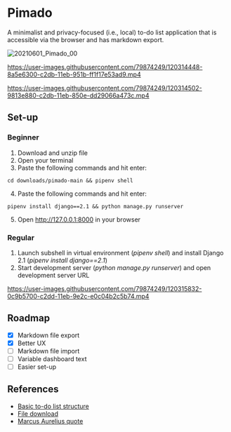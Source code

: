 # Pimado

A minimalist and privacy-focused (i.e., local) to-do list application that is accessible via the browser and has markdown export.

![20210601_Pimado_00](https://user-images.githubusercontent.com/79874249/120317037-6ea88c00-c2de-11eb-9a03-4f6173dd02b8.jpg)

https://user-images.githubusercontent.com/79874249/120314448-8a5e6300-c2db-11eb-951b-ff1f17e53ad9.mp4

https://user-images.githubusercontent.com/79874249/120314502-9813e880-c2db-11eb-850e-dd29066a473c.mp4

## Set-up

### Beginner

1. Download and unzip file  
2. Open your terminal
4. Paste the following commands and hit enter:
```
cd downloads/pimado-main && pipenv shell
```
4. Paste the following commands and hit enter:
```
pipenv install django==2.1 && python manage.py runserver
```
5. Open http://127.0.0.1:8000 in your browser

### Regular

1. Launch subshell in virtual environment (*pipenv shell*) and install Django 2.1 (*pipenv install django==2.1*)
2. Start development server (*python manage.py runserver*) and open development server URL

https://user-images.githubusercontent.com/79874249/120315832-0c9b5700-c2dd-11eb-9e2c-e0c04b2c5b74.mp4

## Roadmap

- [x] Markdown file export
- [x] Better UX
- [ ] Markdown file import
- [ ] Variable dashboard text
- [ ] Easier set-up

## References

- [Basic to-do list structure](https://youtu.be/ovql0Ui3n_I)
- [File download](https://linuxhint.com/download-the-file-in-django/)
- [Marcus Aurelius quote](https://youtu.be/AiM9YcE0LT4?t=46)
